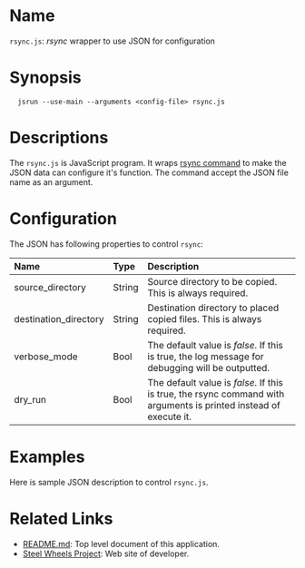 # Name
`rsync.js`: *rsync* wrapper to use JSON for configuration

# Synopsis
````
  jsrun --use-main --arguments <config-file> rsync.js 
````

# Descriptions
The `rsync.js` is JavaScript program.
It wraps [rsync command](https://developer.apple.com/legacy/library/documentation/Darwin/Reference/ManPages/man1/rsync.1.html) to make the JSON data can configure it's function.
The command accept the JSON file name as an argument.

# Configuration
The JSON  has following properties to control `rsync`:

|Name                   | Type  | Description |
|:---                   |:---   |:---
|source_directory       |String |Source directory to be copied. This is always required.|
|destination_directory  |String |Destination directory to placed copied files.  This is always required.|
|verbose_mode           |Bool   |The default value is *false*. If this is true, the log message for debugging will be outputted. |
|dry_run                |Bool   |The default value is *false*. If this is true, the rsync command with arguments is printed instead of execute it.|

# Examples
Here is sample JSON description to control `rsync.js`.

# Related Links
* [README.md](https://github.com/steelwheels/JSRunner/blob/master/README.md): Top level document of this application.
* [Steel Wheels Project](http://steelwheels.github.io): Web site of developer.
